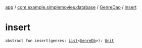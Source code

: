 [app](../../index.md) / [com.example.simplemovies.database](../index.md) / [GenreDao](index.md) / [insert](./insert.md)

# insert

`abstract fun insert(genres: `[`List`](https://kotlinlang.org/api/latest/jvm/stdlib/kotlin.collections/-list/index.html)`<`[`GenreDb`](../-genre-db/index.md)`>): `[`Unit`](https://kotlinlang.org/api/latest/jvm/stdlib/kotlin/-unit/index.html)